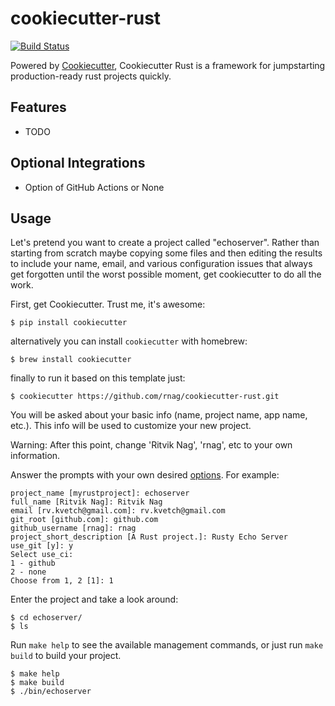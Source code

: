 # cookiecutter-rust

[![Build Status](https://travis-ci.org/rnag/cookiecutter-rust.svg?branch=master)](https://travis-ci.org/rnag/cookiecutter-rust)

Powered by [Cookiecutter](https://github.com/audreyr/cookiecutter), Cookiecutter Rust is a framework for jumpstarting production-ready rust projects quickly.

## Features

- TODO

## Optional Integrations

- Option of GitHub Actions or None

## Usage

Let's pretend you want to create a project called "echoserver". Rather than starting from scratch maybe copying 
some files and then editing the results to include your name, email, and various configuration issues that always 
get forgotten until the worst possible moment, get cookiecutter to do all the work.

First, get Cookiecutter. Trust me, it's awesome:
```console
$ pip install cookiecutter
```

alternatively you can install `cookiecutter` with homebrew:
```console
$ brew install cookiecutter
```

finally to run it based on this template just:
```console
$ cookiecutter https://github.com/rnag/cookiecutter-rust.git
```

You will be asked about your basic info (name, project name, app name, etc.). This info will be used to customize your new project.

Warning: After this point, change 'Ritvik Nag', 'rnag', etc to your own information.

Answer the prompts with your own desired [options](). For example:
```console
project_name [myrustproject]: echoserver
full_name [Ritvik Nag]: Ritvik Nag
email [rv.kvetch@gmail.com]: rv.kvetch@gmail.com
git_root [github.com]: github.com
github_username [rnag]: rnag
project_short_description [A Rust project.]: Rusty Echo Server
use_git [y]: y
Select use_ci:
1 - github
2 - none
Choose from 1, 2 [1]: 1
```

Enter the project and take a look around:
```console
$ cd echoserver/
$ ls
```

Run `make help` to see the available management commands, or just run `make build` to build your project.
```console
$ make help
$ make build
$ ./bin/echoserver
```
